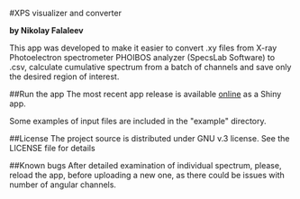 #XPS visualizer and converter

__by Nikolay Falaleev__

This app was developed to make it easier to convert .xy files from X-ray Photoelectron spectrometer PHOIBOS analyzer (SpecsLab Software) to .csv, calculate cumulative spectrum from a batch of channels and save only the desired region of interest.

##Run the app
The most recent app release is available [online](https://nikolasent.shinyapps.io/XPS_visualizer_and_converter/) as a Shiny app.

Some examples of input files are included in the "example" directory.

##License
The project source is distributed under GNU v.3 license. See the LICENSE file for details

##Known bugs
After detailed examination of individual spectrum, please, reload the app, before uploading a new one, as there could be issues with number of angular channels.